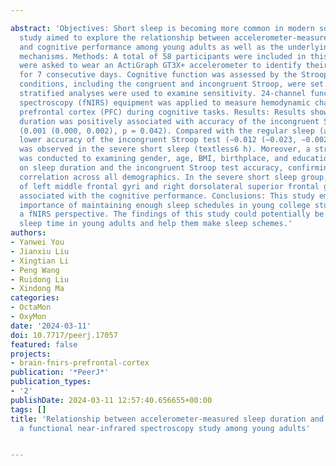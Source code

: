 ---
abstract: 'Objectives: Short sleep is becoming more common in modern society. This
  study aimed to explore the relationship between accelerometer-measured sleep duration
  and cognitive performance among young adults as well as the underlying hemodynamic
  mechanisms. Methods: A total of 58 participants were included in this study. Participants
  were asked to wear an ActiGraph GT3X+ accelerometer to identify their sleep duration
  for 7 consecutive days. Cognitive function was assessed by the Stroop test. Two
  conditions, including the congruent and incongruent Stroop, were set. In addition,
  stratified analyses were used to examine sensitivity. 24-channel functional near-infrared
  spectroscopy (fNIRS) equipment was applied to measure hemodynamic changes of the
  prefrontal cortex (PFC) during cognitive tasks. Results: Results showed that sleep
  duration was positively associated with accuracy of the incongruent Stroop test
  (0.001 (0.000, 0.002), p = 0.042). Compared with the regular sleep (≥7 h) group,
  lower accuracy of the incongruent Stroop test (−0.012 (−0.023, −0.002), p = 0.024)
  was observed in the severe short sleep (textless6 h). Moreover, a stratified analysis
  was conducted to examining gender, age, BMI, birthplace, and education’s impact
  on sleep duration and the incongruent Stroop test accuracy, confirming a consistent
  correlation across all demographics. In the severe short sleep group, the activation
  of left middle frontal gyri and right dorsolateral superior frontal gyri were negatively
  associated with the cognitive performance. Conclusions: This study emphasized the
  importance of maintaining enough sleep schedules in young college students from
  a fNIRS perspective. The findings of this study could potentially be used to guide
  sleep time in young adults and help them make sleep schemes.'
authors:
- Yanwei You
- Jianxiu Liu
- Xingtian Li
- Peng Wang
- Ruidong Liu
- Xindong Ma
categories:
- OctaMon
- OxyMon
date: '2024-03-11'
doi: 10.7717/peerj.17057
featured: false
projects:
- brain-fnirs-prefrontal-cortex
publication: '*PeerJ*'
publication_types:
- '2'
publishDate: 2024-03-11 12:57:40.656655+00:00
tags: []
title: 'Relationship between accelerometer-measured sleep duration and Stroop performance:
  a functional near-infrared spectroscopy study among young adults'

---
